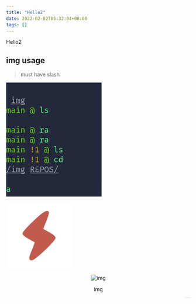 ```yaml
---
title: "Hello2"
date: 2022-02-02T05:32:04+08:00
tags: []
---
```


Hello2
<!--<img src="https://source.unsplash.com/random" width=""/>-->
<!--more-->


## img usage

> must have slash

![hemo](/test2.png)

![Local Picture](/apple-touch-icon.png "Local Picture")

<div style="text-align:center">
<img src="https://cdn.jsDelivr.net/gh/oeyoews/img/test2.png" title="img" alt="img" style="align:center" width="100"/>
<p> img </p>
</div>

<p style="text-align:right;color:brown;font-size:1px">
2022-02-02T23:18:03+08:00
</p>
<p style="text-align:right;color:brown;font-size:1px">

</p>

